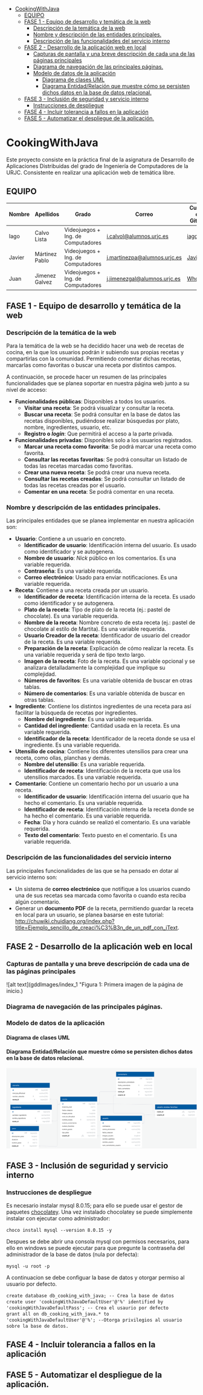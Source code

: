 - [CookingWithJava](#cookingwithjava)
  - [EQUIPO](#equipo)
  - [FASE 1 - Equipo de desarrollo y temática de la web](#fase-1---equipo-de-desarrollo-y-tem%C3%A1tica-de-la-web)
    - [Descripción de la temática de la web](#descripci%C3%B3n-de-la-tem%C3%A1tica-de-la-web)
    - [Nombre y descripción de las entidades principales.](#nombre-y-descripci%C3%B3n-de-las-entidades-principales)
    - [Descripción de las funcionalidades del servicio interno](#descripci%C3%B3n-de-las-funcionalidades-del-servicio-interno)
  - [FASE 2 - Desarrollo de la aplicación web en local](#fase-2---desarrollo-de-la-aplicaci%C3%B3n-web-en-local)
    - [Capturas de pantalla y una breve descripción de cada una de las páginas principales](#capturas-de-pantalla-y-una-breve-descripci%C3%B3n-de-cada-una-de-las-p%C3%A1ginas-principales)
    - [Diagrama de navegación de las principales páginas.](#diagrama-de-navegaci%C3%B3n-de-las-principales-p%C3%A1ginas)
    - [Modelo de datos de la aplicación](#modelo-de-datos-de-la-aplicaci%C3%B3n)
      - [Diagrama de clases UML](#diagrama-de-clases-uml)
      - [Diagrama Entidad/Relación que muestre cómo se persisten dichos datos en la base de datos relacional.](#diagrama-entidadrelaci%C3%B3n-que-muestre-c%C3%B3mo-se-persisten-dichos-datos-en-la-base-de-datos-relacional)
  - [FASE 3 - Inclusión de seguridad y servicio interno](#fase-3---inclusi%C3%B3n-de-seguridad-y-servicio-interno)
    - [Instrucciones de despliegue](#instrucciones-de-despliegue)
  - [FASE 4 - Incluir tolerancia a fallos en la aplicación](#fase-4---incluir-tolerancia-a-fallos-en-la-aplicaci%C3%B3n)
  - [FASE 5 - Automatizar el despliegue de la aplicación.](#fase-5---automatizar-el-despliegue-de-la-aplicaci%C3%B3n)

# CookingWithJava
Este proyecto consiste en la práctica final de la asignatura de Desarrollo de Aplicaciones Distribuidas del grado de Ingeniería de Computadores de la URJC. Consistente en realizar una aplicación web de temática libre.

## EQUIPO
Nombre | Apellidos | Grado | Correo | Cuenta de GitHub
-- | -- | -- | -- | --
Iago | Calvo Lista | Videojuegos + Ing. de Computadores | [i.calvol@alumnos.urjc.es](mailto:i.calvol@alumnos.urjc.es) | [iagoCL](https://github.com/iagoCL)
Javier | Mártinez Pablo | Videojuegos + Ing. de Computadores | [j.martinezpa@alumnos.urjc.es](mailto:j.martinezpa@alumnos.urjc.es) | [JaviBJ99](https://github.com/JaviBJ99)
Juan | Jimenez Galvez | Videojuegos + Ing. de Computadores | [j.jimenezgal@alumnos.urjc.es](mailto:j.martinezpa@alumnos.urjc.es) | [Who1ne](https://github.com/Who1ne)

## FASE 1 - Equipo de desarrollo y temática de la web
### Descripción de la temática de la web
Para la temática de la web se ha decidido hacer una web de recetas de cocina, en la que los usuarios podrán ir subiendo sus propias recetas y compartirlas con la comunidad. Permitiendo comentar dichas recetas, marcarlas como favoritas o buscar una receta por distintos campos.

A continuación, se procede hacer un resumen de las principales funcionalidades que se planea soportar en nuestra página web junto a su nivel de acceso:
* **Funcionalidades públicas**: Disponibles a todos los usuarios.
  * **Visitar una receta**: Se podrá visualizar y consultar la receta.
  * **Buscar una receta**: Se podrá consultar en la base de datos las recetas disponibles, pudiéndose realizar búsquedas por plato, nombre, ingredientes, usuario, etc.
  * **Registro o *login***: Que permitirá el acceso a la parte privada.
* **Funcionalidades privadas**: Disponibles solo a los usuarios registrados.
  * **Marcar una receta como favorita**: Se podrá marcar una receta como favorita.
  * **Consultar las recetas favoritas**: Se podrá consultar un listado de todas las recetas marcadas como favoritas.
  * **Crear una nueva receta**: Se podrá crear una nueva receta.
  * **Consultar las recetas creadas**: Se podrá consultar un listado de todas las recetas creadas por el usuario.
  * **Comentar en una receta**: Se podrá comentar en una receta.

### Nombre y descripción de las entidades principales.
Las principales entidades que se planea implementar en nuestra aplicación son:
* **Usuario**: Contiene a un usuario en concreto.
  * **Identificador de usuario**: Identificación interna del usuario. Es usado como identificador y se autogenera. 
  * **Nombre de usuario**: *Nick* público en los comentarios. Es una variable requerida. 
  * **Contraseña**: Es una variable requerida. 
  * **Correo electrónico**: Usado para enviar notificaciones. Es una variable requerida. 
* **Receta**: Contiene a una receta creada por un usuario.
  * **Identificador de receta**: Identificación interna de la receta. Es usado como identificador y se autogenera. 
  * **Plato de la receta**: Tipo de plato de la receta (ej.: pastel de chocolate). Es una variable requerida. 
  * **Nombre de la receta**: Nombre concreto de esta receta (ej.: pastel de chocolate al estilo de Martita). Es una variable requerida. 
  * **Usuario Creador de la receta**: Identificador de usuario del creador de la receta. Es una variable requerida. 
  * **Preparación de la receta**: Explicación de cómo realizar la receta. Es una variable requerida y será de tipo texto largo.
  * **Imagen de la receta**: Foto de la receta. Es una variable opcional y se analizara detalladamente la complejidad que implique su complejidad. 
  * **Números de favoritos**: Es una variable obtenida de buscar en otras tablas. 
  * **Número de comentarios**:  Es una variable obtenida de buscar en otras tablas.
* **Ingrediente**: Contiene los distintos ingredientes de una receta para así facilitar la búsqueda de recetas por ingredientes.
  * **Nombre del ingrediente**: Es una variable requerida. 
  * **Cantidad del ingrediente**: Cantidad usada en la receta. Es una variable requerida. 
  * **Identificador de la receta**: Identificador de la receta donde se usa el ingrediente. Es una variable requerida. 
* **Utensilio de cocina**: Contiene los diferentes utensilios para crear una receta, como ollas, planchas y demás.
  * **Nombre del utensilio**: Es una variable requerida.
  * **Identificador de receta**: Identificación de la receta que usa los utensilios marcados. Es una variable requerida.
* **Comentario**: Contiene un comentario hecho por un usuario a una receta.
  * **Identificador de usuario**: Identificación interna del usuario que ha hecho el comentario. Es una variable requerida.
  * **Identificador de receta**: Identificación interna de la receta donde se ha hecho el comentario. Es una variable requerida.
  * **Fecha**: Día y hora cuándo se realizó el comentario. Es una variable requerida.
  * **Texto del comentario**: Texto puesto en el comentario. Es una variable requerida.

### Descripción de las funcionalidades del servicio interno
Las principales funcionalidades de las que se ha pensado en dotar al servicio interno son:
* Un sistema de **correo electrónico** que notifique a los usuarios cuando una de sus recetas sea marcada como favorita o cuando esta reciba algún comentario.
* Generar un **documento PDF** de la receta, permitiendo guardar la receta en local para un usuario, se planea basarse en este tutorial: <http://chuwiki.chuidiang.org/index.php?title=Ejemplo_sencillo_de_creaci%C3%B3n_de_un_pdf_con_iText>.

## FASE 2 - Desarrollo de la aplicación web en local
### Capturas de pantalla y una breve descripción de cada una de las páginas principales
![alt text](gddImages/index_1 "Figura 1: Primera imagen de la página de inicio.)

### Diagrama de navegación de las principales páginas.
### Modelo de datos de la aplicación
#### Diagrama de clases UML
#### Diagrama Entidad/Relación que muestre cómo se persisten dichos datos en la base de datos relacional.
<img src="gddImages/database-export.svg">

## FASE 3 - Inclusión de seguridad y servicio interno
### Instrucciones de despliegue
Es necesario instalar mysql 8.0.15; para ello se puede usar el gestor de paquetes [chocolatey](https://chocolatey.org/). Una vez instalado chocolatey se puede simplemente instalar con ejecutar como administrador:

```
choco install mysql --version 8.0.15 -y
```

Despues se debe abrir una consola mysql con permisos necesarios, para ello en windows se puede ejecutar para que pregunte la contraseña del administrador de la base de datos (nula por defecta):
```
mysql -u root -p
```
A continuacion se debe configuar la base de datos y otorgar permiso al usuario por defecto.
```
create database db_cooking_with_java; -- Crea la base de datos
create user 'cookingWithJavaDefaultUser'@'%' identified by 'cookingWithJavaDefaultPass'; -- Crea el usaurio por defecto
grant all on db_cooking_with_java.* to 'cookingWithJavaDefaultUser'@'%'; --Otorga privilegios al usuario sobre la base de datos.
```


## FASE 4 - Incluir tolerancia a fallos en la aplicación

## FASE 5 - Automatizar el despliegue de la aplicación.
